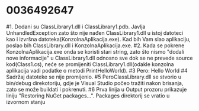 # 0036492647

#1.
Dodani su ClassLibrary1.dll i ClassLibrary1.pdb. Javlja UnhandledException zato što nije nađen ClassLibrary1.dll u istoj datoteci kao i izvršna datoteka(KonzolnaAplikacija.exe). Kad bih Vam slao aplikaciju, poslao bih ClassLibrary.dll i KonzolnaAplikacija.exe.
#2.
Kada se pokrene KonzolnaAplikacija.exe onda se koristi stari string, zato što nismo "dodali nove informacije" u ClassLibrary1.dll odnosno sve dok se ne prevede source kod(Class1.cs), neće se promijeniti ClassLibrary1.dll(odakle konzolna aplikacija vadi podatke o metodi PrintHelloWorld).
#3
Pero: Hello World
#4
Sadržaj datoteke se nije promijenio.
#5
PeroClassLibrary.dll se stvorio u bin/debug direkotoriju, gdje je Visual Studio počeo tražiti nakon brisanja, zato se može buildati i pokrenuti.
#6
Prva linija u Output prozoru prikazuje liniju "Restoring NuGet packages...".  Packages direktorij se vratio u izvornom stanju

